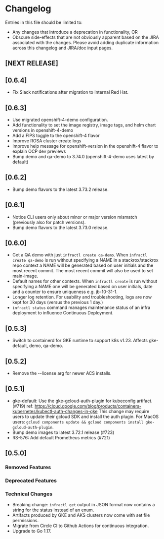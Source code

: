 # Changelog
Entries in this file should be limited to:
-  Any changes that introduce a deprecation in functionality, OR
-  Obscure side-effects that are not obviously apparent based on the JIRA associated with the changes.
Please avoid adding duplicate information across this changelog and JIRA/doc input pages.

## [NEXT RELEASE]

## [0.6.4]
- Fix Slack notifications after migration to Internal Red Hat.

## [0.6.3]
- Use migrated openshift-4-demo configuration.
- Add functionality to set the image registry, image tags, and helm chart versions in openshift-4-demo
- Add a FIPS toggle to the openshift-4 flavor
- Improve ROSA cluster create logs
- Improve help message for openshift-version in the openshift-4 flavor to explain OCP dev previews
- Bump demo and qa-demo to 3.74.0 (openshift-4-demo uses latest by default)

## [0.6.2]
- Bump demo flavors to the latest 3.73.2 release.

## [0.6.1]

- Notice CLI users only about minor or major version mismatch (previously also for patch versions).
- Bump demo flavors to the latest 3.73.0 release.

## [0.6.0]

- Get a QA demo with just `infractl create qa-demo`. When `infractl create
  qa-demo` is run without specifying a NAME in a stackrox/stackrox repo context
  a NAME will be generated based on user initials and the most recent commit.
  The most recent commit will also be used to set main-image.
- Default names for other contexts. When `infractl create` is run without
  specifying a NAME one will be generated based on user initials, date and a
  counter to ensure uniqueness e.g. jb-10-31-1.
- Longer log retention. For usability and troubleshooting, logs are now kept for
  30 days (versus the previous 1 day.)
- `infractl status` command manages maintenance status of an infra deployment to
  influence Continuous Deployment.

## [0.5.3]

- Switch to containerd for GKE runtime to support k8s v1.23. Affects
  gke-default, demo, qa-demo.

## [0.5.2]

- Remove the --license arg for newer ACS installs.

## [0.5.1]

- gke-default: Use the gke-gcloud-auth-plugin for kubeconfig artifact. (#719)
  ref: https://cloud.google.com/blog/products/containers-kubernetes/kubectl-auth-changes-in-gke
  This change may require users to update their gcloud SDK and install the auth plugin.
  For MacOS users: `gcloud components update && gcloud components install gke-gcloud-auth-plugin`.
- Bump demo images to latest 3.72.1 release (#723)
- RS-576: Add default Prometheus metrics (#721)

## [0.5.0]

### Removed Features
### Deprecated Features
### Technical Changes
- Breaking change: `infractl get` output in JSON format now contains a string for the status instead of an enum.
- Artifacts produced by GKE and AKS clusters now come with set file permissions.
- Migrate from Circle CI to Github Actions for continuous integration.
- Upgrade to Go 1.17.
